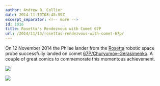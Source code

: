 ```yaml
---
author: Andrew B. Collier
date: 2014-11-13T08:48:35Z
excerpt_separator: <!-- more -->
id: 1016
title: Rosetta's Rendezvous with Comet 67P
url: /2014/11/13/rosettas-rendezvous-with-comet-67p/
---
```


On 12 November 2014 the Philae lander from the [Rosetta](http://en.wikipedia.org/wiki/Rosetta_(spacecraft)) robotic space probe successfully landed on comet [67P/Churyumov–Gerasimenko](http://en.wikipedia.org/wiki/67P/Churyumov%E2%80%93Gerasimenko). A couple of great comics to commemorate this momentous achievement.

<!--more-->

[<img src="{{ site.baseurl }}/static/img/2014/11/oatmeal-comet.png">](http://theoatmeal.com/blog/comet)

[<img src="{{ site.baseurl }}/static/img/2014/11/xkcd-comet.png">](http://xkcd.com/1446/)